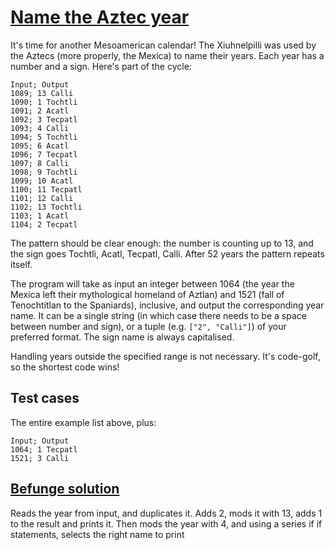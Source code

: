 # [Name the Aztec year][codegolf]


It's time for another Mesoamerican calendar! The Xiuhnelpilli was
used by the Aztecs (more properly, the Mexica) to name their years.
Each year has a number and a sign. Here's part of the cycle:

    Input; Output
    1089; 13 Calli
    1090; 1 Tochtli 
    1091; 2 Acatl 
    1092; 3 Tecpatl 
    1093; 4 Calli 
    1094; 5 Tochtli 
    1095; 6 Acatl 
    1096; 7 Tecpatl 
    1097; 8 Calli 
    1098; 9 Tochtli 
    1099; 10 Acatl 
    1100; 11 Tecpatl 
    1101; 12 Calli 
    1102; 13 Tochtli 
    1103; 1 Acatl 
    1104; 2 Tecpatl 

The pattern should be clear enough: the number is counting up to
13, and the sign goes Tochtli, Acatl, Tecpatl, Calli. After 52 years
the pattern repeats itself.

The program will take as input an integer between 1064 (the year
the Mexica left their mythological homeland of Aztlan) and 1521
(fall of Tenochtitlan to the Spaniards), inclusive, and output the
corresponding year name. It can be a single string (in which case
there needs to be a space between number and sign), or a tuple (e.g.
`["2", "Calli"]`) of your preferred format. The sign name is always
capitalised.

Handling years outside the specified range is not necessary. It's
code-golf, so the shortest code wins!

## Test cases

The entire example list above, plus:

    Input; Output
    1064; 1 Tecpatl
    1521; 3 Calli

## [Befunge solution][tio-befunge]

Reads the year from input, and duplicates it. Adds 2, mods it with
13, adds 1 to the result and prints it. Then mods the year with 4,
and using a series if if statements, selects the right name to print

[codegolf]: https://codegolf.stackexchange.com/questions/205773/name-the-aztec-year/
[tio-befunge]: https://tio.run/##S0pNK81LT/3/X83KSNvMXFvVUFvPRNVKuSxeKacksSA5NURJR6eMy0bJOTEnJ1MpvkxZUdfQysZBBwQUbBSAwIZLAQbsjBIUoVqTHZXiuOIUFHR0lELykzNKgJpt/v83NLA0AgA

